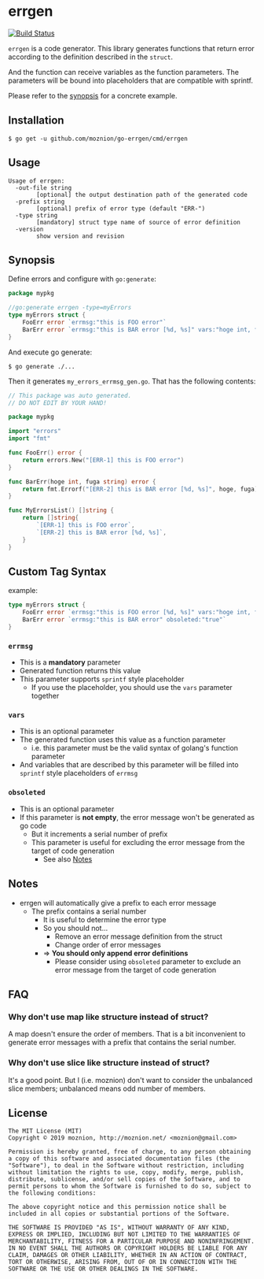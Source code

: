 errgen
==

[![Build Status](https://travis-ci.org/moznion/go-errgen.svg?branch=master)](https://travis-ci.org/moznion/go-errgen)

`errgen` is a code generator. This library generates functions that return error according to the definition described in the `struct`.

And the function can receive variables as the function parameters. The parameters will be bound into placeholders that are compatible with sprintf.

Please refer to the [synopsis](#Synopsis) for a concrete example.

Installation
--

```shell
$ go get -u github.com/moznion/go-errgen/cmd/errgen
```

Usage
--

```
Usage of errgen:
  -out-file string
        [optional] the output destination path of the generated code
  -prefix string
        [optional] prefix of error type (default "ERR-")
  -type string
        [mandatory] struct type name of source of error definition
  -version
        show version and revision
```

Synopsis
--

Define errors and configure with `go:generate`:

```go
package mypkg

//go:generate errgen -type=myErrors
type myErrors struct {
	FooErr error `errmsg:"this is FOO error"`
	BarErr error `errmsg:"this is BAR error [%d, %s]" vars:"hoge int, fuga string"`
}
```

And execute go generate:

```shell
$ go generate ./...
```

Then it generates `my_errors_errmsg_gen.go`. That has the following contents:

```go
// This package was auto generated.
// DO NOT EDIT BY YOUR HAND!

package mypkg

import "errors"
import "fmt"

func FooErr() error {
	return errors.New("[ERR-1] this is FOO error")
}

func BarErr(hoge int, fuga string) error {
	return fmt.Errorf("[ERR-2] this is BAR error [%d, %s]", hoge, fuga)
}

func MyErrorsList() []string {
	return []string{
		`[ERR-1] this is FOO error`,
		`[ERR-2] this is BAR error [%d, %s]`,
	}
}
```

Custom Tag Syntax
--

example:

```go
type myErrors struct {
	FooErr error `errmsg:"this is FOO error [%d, %s]" vars:"hoge int, fuga string"`
	BarErr error `errmsg:"this is BAR error" obsoleted:"true"`
}
```

### `errmsg`

- This is a __mandatory__ parameter
- Generated function returns this value
- This parameter supports `sprintf` style placeholder
  - If you use the placeholder, you should use the `vars` parameter together

### `vars`

- This is an optional parameter
- The generated function uses this value as a function parameter
  - i.e. this parameter must be the valid syntax of golang's function parameter
- And variables that are described by this parameter will be filled into `sprintf` style placeholders of `errmsg`

### `obsoleted`

- This is an optional parameter
- If this parameter is __not empty__, the error message won't be generated as go code
  - But it increments a serial number of prefix
  - This parameter is useful for excluding the error message from the target of code generation
    - See also [Notes](#Notes)

Notes
--

- errgen will automatically give a prefix to each error message
  - The prefix contains a serial number
    - It is useful to determine the error type
    - So you should not...
      - Remove an error message definition from the struct
      - Change order of error messages
    - => __You should only append error definitions__
      - Please consider using `obsoleted` parameter to exclude an error message from the target of code generation

FAQ
--

### Why don't use map like structure instead of struct?

A map doesn't ensure the order of members. That is a bit inconvenient to generate error messages with a prefix that contains the serial number.

### Why don't use slice like structure instead of struct?

It's a good point. But I (i.e. moznion) don't want to consider the unbalanced slice members; unbalanced means odd number of members.

License
--

```
The MIT License (MIT)
Copyright © 2019 moznion, http://moznion.net/ <moznion@gmail.com>

Permission is hereby granted, free of charge, to any person obtaining a copy of this software and associated documentation files (the "Software"), to deal in the Software without restriction, including without limitation the rights to use, copy, modify, merge, publish, distribute, sublicense, and/or sell copies of the Software, and to permit persons to whom the Software is furnished to do so, subject to the following conditions:

The above copyright notice and this permission notice shall be included in all copies or substantial portions of the Software.

THE SOFTWARE IS PROVIDED "AS IS", WITHOUT WARRANTY OF ANY KIND, EXPRESS OR IMPLIED, INCLUDING BUT NOT LIMITED TO THE WARRANTIES OF MERCHANTABILITY, FITNESS FOR A PARTICULAR PURPOSE AND NONINFRINGEMENT. IN NO EVENT SHALL THE AUTHORS OR COPYRIGHT HOLDERS BE LIABLE FOR ANY CLAIM, DAMAGES OR OTHER LIABILITY, WHETHER IN AN ACTION OF CONTRACT, TORT OR OTHERWISE, ARISING FROM, OUT OF OR IN CONNECTION WITH THE SOFTWARE OR THE USE OR OTHER DEALINGS IN THE SOFTWARE.
```

